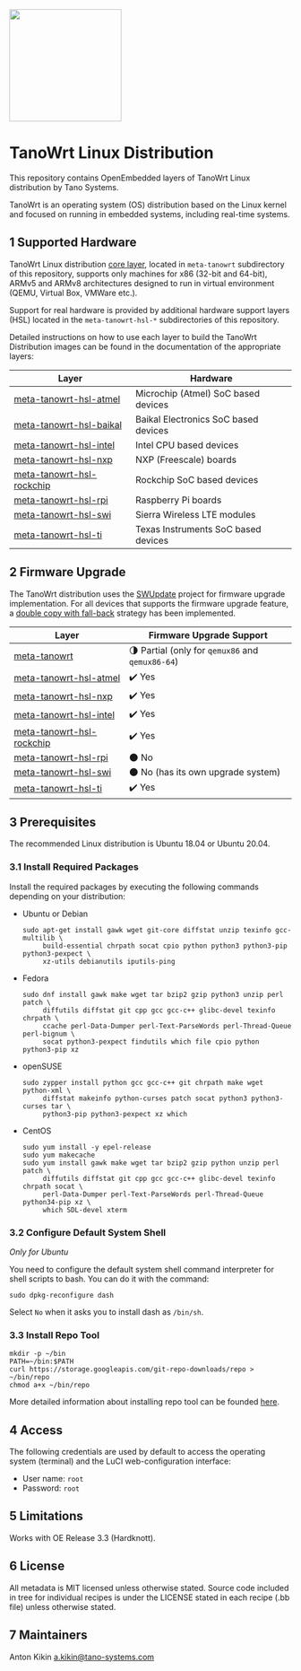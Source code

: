 
<img src="./meta-tanowrt/docs/tano-logo.svg" width="200">

# TanoWrt Linux Distribution

This repository contains OpenEmbedded layers of TanoWrt Linux distribution by Tano Systems.

TanoWrt is an operating system (OS) distribution based on the Linux kernel and focused on running in embedded systems, including real-time systems.

## 1 Supported Hardware

TanoWrt Linux distribution [core layer](meta-tanowrt/README.md), located in `meta-tanowrt` subdirectory of this repository, supports only machines for x86 (32-bit and 64-bit), ARMv5 and ARMv8 architectures designed to run in virtual environment (QEMU, Virtual Box, VMWare etc.).

Support for real hardware is provided by additional hardware support layers (HSL) located in the `meta-tanowrt-hsl-*` subdirectories of this repository.

Detailed instructions on how to use each layer to build the TanoWrt Distribution images can be found in the documentation of the appropriate layers:

| Layer                       | Hardware                                          |
| --------------------------- | ------------------------------------------------- |
| [meta-tanowrt-hsl-atmel]    | Microchip (Atmel) SoC based devices               |
| [meta-tanowrt-hsl-baikal]   | Baikal Electronics SoC based devices              |
| [meta-tanowrt-hsl-intel]    | Intel CPU based devices                           |
| [meta-tanowrt-hsl-nxp]      | NXP (Freescale) boards                            |
| [meta-tanowrt-hsl-rockchip] | Rockchip SoC based devices                        |
| [meta-tanowrt-hsl-rpi]      | Raspberry Pi boards                               |
| [meta-tanowrt-hsl-swi]      | Sierra Wireless LTE modules                       |
| [meta-tanowrt-hsl-ti]       | Texas Instruments SoC based devices               |

[meta-tanowrt]: meta-tanowrt/README.md
[meta-tanowrt-hsl-atmel]: meta-tanowrt-hsl-atmel/README.md
[meta-tanowrt-hsl-baikal]: meta-tanowrt-hsl-baikal/README.md
[meta-tanowrt-hsl-intel]: meta-tanowrt-hsl-intel/README.md
[meta-tanowrt-hsl-nxp]: meta-tanowrt-hsl-nxp/README.md
[meta-tanowrt-hsl-rockchip]: meta-tanowrt-hsl-rockchip/README.md
[meta-tanowrt-hsl-rpi]: meta-tanowrt-hsl-rpi/README.md
[meta-tanowrt-hsl-swi]: meta-tanowrt-hsl-swi/README.md
[meta-tanowrt-hsl-ti]: meta-tanowrt-hsl-ti/README.md

## 2 Firmware Upgrade

The TanoWrt distribution uses the [SWUpdate](https://sbabic.github.io/swupdate) project for firmware upgrade implementation. For all devices that supports the firmware upgrade feature, a [double copy with fall-back](https://sbabic.github.io/swupdate/overview.html#double-copy) strategy has been implemented.

| Layer                       | Firmware Upgrade Support                                          |
| --------------------------- | ----------------------------------------------------------------- |
| [meta-tanowrt]              | :last_quarter_moon: Partial (only for `qemux86` and `qemux86-64`) |
| [meta-tanowrt-hsl-atmel]    | :heavy_check_mark: Yes                                            |
| [meta-tanowrt-hsl-nxp]      | :heavy_check_mark: Yes                                            |
| [meta-tanowrt-hsl-intel]    | :heavy_check_mark: Yes                                            |
| [meta-tanowrt-hsl-rockchip] | :heavy_check_mark: Yes                                            |
| [meta-tanowrt-hsl-rpi]      | :new_moon: No                                                     |
| [meta-tanowrt-hsl-swi]      | :new_moon: No (has its own upgrade system)                        |
| [meta-tanowrt-hsl-ti]       | :heavy_check_mark: Yes                                            |

## 3 Prerequisites

The recommended Linux distribution is Ubuntu 18.04 or Ubuntu 20.04.

### 3.1 Install Required Packages

Install the required packages by executing the following commands depending on your distribution:
- Ubuntu or Debian

    ```shell
    sudo apt-get install gawk wget git-core diffstat unzip texinfo gcc-multilib \
         build-essential chrpath socat cpio python python3 python3-pip python3-pexpect \
         xz-utils debianutils iputils-ping
    ```

- Fedora

    ```shell
    sudo dnf install gawk make wget tar bzip2 gzip python3 unzip perl patch \
         diffutils diffstat git cpp gcc gcc-c++ glibc-devel texinfo chrpath \
         ccache perl-Data-Dumper perl-Text-ParseWords perl-Thread-Queue perl-bignum \
         socat python3-pexpect findutils which file cpio python python3-pip xz
    ```

- openSUSE

    ```shell
    sudo zypper install python gcc gcc-c++ git chrpath make wget python-xml \
         diffstat makeinfo python-curses patch socat python3 python3-curses tar \
         python3-pip python3-pexpect xz which
    ```

- CentOS

    ```shell
    sudo yum install -y epel-release
    sudo yum makecache
    sudo yum install gawk make wget tar bzip2 gzip python unzip perl patch \
         diffutils diffstat git cpp gcc gcc-c++ glibc-devel texinfo chrpath socat \
         perl-Data-Dumper perl-Text-ParseWords perl-Thread-Queue python34-pip xz \
         which SDL-devel xterm
    ```

### 3.2 Configure Default System Shell

*Only for Ubuntu*

You need to configure the default system shell command interpreter for shell scripts to bash. You can do it with the command:

```shell
sudo dpkg-reconfigure dash
```

Select `No` when it asks you to install dash as `/bin/sh`.

### 3.3 Install Repo Tool

```shell
mkdir -p ~/bin
PATH=~/bin:$PATH
curl https://storage.googleapis.com/git-repo-downloads/repo > ~/bin/repo
chmod a+x ~/bin/repo
```

More detailed information about installing repo tool can be founded [here](https://gerrit.googlesource.com/git-repo).

## 4 Access

The following credentials are used by default to access the operating system (terminal) and the LuCI web-configuration interface:
* User name: `root`
* Password: `root`

## 5 Limitations

Works with OE Release 3.3 (Hardknott).

## 6 License

All metadata is MIT licensed unless otherwise stated. Source code included in tree for individual recipes is under the LICENSE stated in each recipe (.bb file) unless otherwise stated.

## 7 Maintainers

Anton Kikin <a.kikin@tano-systems.com>
